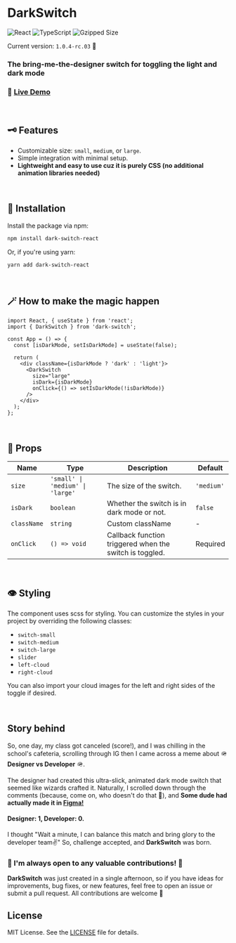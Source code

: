 # DarkSwitch

![React](https://img.shields.io/badge/React-v18.2.0-61DAFB?logo=react&logoColor=61DAFB)
![TypeScript](https://img.shields.io/badge/TypeScript-v5.7.3-blue?logo=typescript&logoColor=blue)
![Gzipped Size](https://img.shields.io/badge/Gzipped%20Size-4.69%20KB-red)

Current version: `1.0.4-rc.03` 🚀

### The bring-me-the-designer switch for toggling the light and dark mode

### 🔗 [Live Demo](https://dark-switch-demo.vercel.app/demo)

<br/>

## 🗝 Features

- Customizable size: `small`, `medium`, or `large`.
- Simple integration with minimal setup.
- **Lightweight and easy to use cuz it is purely CSS (no additional animation libraries needed)**

<br/>

## 🚀 Installation

Install the package via npm:

```bash
npm install dark-switch-react
```

Or, if you're using yarn:

```bash
yarn add dark-switch-react
```

<br/>

## 🪄 How to make the magic happen

```tsx
import React, { useState } from 'react';
import { DarkSwitch } from 'dark-switch';

const App = () => {
  const [isDarkMode, setIsDarkMode] = useState(false);

  return (
    <div className={isDarkMode ? 'dark' : 'light'}>
      <DarkSwitch
        size="large"
        isDark={isDarkMode}
        onClick={() => setIsDarkMode(!isDarkMode)}
      />
    </div>
  );
};

```

<br/>

## 📝 Props

| Name        | Type                             | Description                                             | Default    |
|-------------|----------------------------------|---------------------------------------------------------|------------|
| `size`      | `'small' \| 'medium' \| 'large'` | The size of the switch.                                 | `'medium'` |
| `isDark`    | `boolean`                        | Whether the switch is in dark mode or not.              | `false`    |
| `className` | `string`                         | Custom className                                        | -          |
| `onClick`   | `() => void`                     | Callback function triggered when the switch is toggled. | Required   |

<br/>

## 👁️ Styling

The component uses scss for styling. You can customize the styles in your project by overriding the following classes:

- `switch-small`
- `switch-medium`
- `switch-large`
- `slider`
- `left-cloud`
- `right-cloud`

You can also import your cloud images for the left and right sides of the toggle if desired.

<br/>

## Story behind

So, one day, my class got canceled (score!), and I was chilling in the school's cafeteria, scrolling through IG
then I
came across a meme about 🪖 **Designer vs Developer** 🪖. <br/>

The designer had created this ultra-slick, animated dark mode switch that seemed like wizards crafted it. Naturally, I
scrolled down through the comments (because, come on, who doesn't do that 👀), and **Some dude had actually made it
in [Figma!](https://tinyurl.com/mtsw6pb9)**

#### Designer: 1, Developer: 0.

I thought "Wait a minute, I can balance this match and bring glory to the developer team✌️" So, challenge accepted,
and **DarkSwitch** was born.

### 🤙 I'm always open to any valuable contributions! 🤙

**DarkSwitch** was just created in a single afternoon, so if you have ideas for improvements, bug fixes, or
new features, feel free to open an issue or submit a pull request. All contributions are welcome 🥂

## License

MIT License. See the [LICENSE](LICENSE) file for details.
